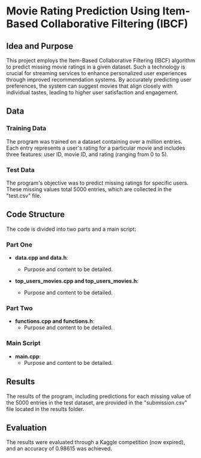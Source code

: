 # Movie Rating Prediction Using Item-Based Collaborative Filtering (IBCF)

## Idea and Purpose

This project employs the Item-Based Collaborative Filtering (IBCF) algorithm to predict missing movie ratings in a given dataset. Such a technology is crucial for streaming services to enhance personalized user experiences through improved recommendation systems. By accurately predicting user preferences, the system can suggest movies that align closely with individual tastes, leading to higher user satisfaction and engagement.

## Data

### Training Data

The program was trained on a dataset containing over a million entries. Each entry represents a user's rating for a particular movie and includes three features: user ID, movie ID, and rating (ranging from 0 to 5).

### Test Data

The program's objective was to predict missing ratings for specific users. These missing values total 5000 entries, which are collected in the "test.csv" file.

## Code Structure

The code is divided into two parts and a main script:

### Part One

- **data.cpp and data.h**: 
  - Purpose and content to be detailed.

- **top_users_movies.cpp and top_users_movies.h**: 
  - Purpose and content to be detailed.

### Part Two

- **functions.cpp and functions.h**: 
  - Purpose and content to be detailed.

### Main Script

- **main.cpp**: 
  - Purpose and content to be detailed.

## Results

The results of the program, including predictions for each missing value of the 5000 entries in the test dataset, are provided in the "submission.csv" file located in the results folder.

## Evaluation

The results were evaluated through a Kaggle competition (now expired), and an accuracy of 0.98615 was achieved.

